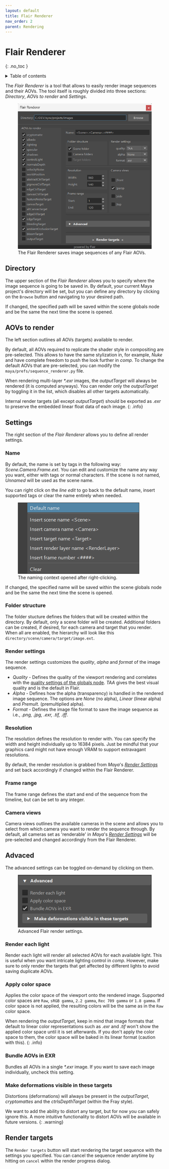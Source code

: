 ```yaml
---
layout: default
title: Flair Renderer
nav_order: 2
parent: Rendering
---
```


# Flair Renderer
{: .no_toc }

<details close markdown="block">
  <summary>
    Table of contents
  </summary>
  {: .text-delta }
1. TOC
{:toc}
</details>

The _Flair Renderer_ is a tool that allows to easily render image sequences and their AOVs. The tool itself is roughly divided into three sections: _Directory_, _AOVs to render_ and _Settings_.

<figure class="aio-ui aio-window">
	<img src="/media/rendering/seq.png" alt="Flair Renderer window">
	<figcaption>The Flair Renderer saves image sequences of any Flair AOVs.</figcaption>
</figure>

## Directory
The upper section of the _Flair Renderer_ allows you to specify where the image sequence is going to be saved in. By default, your current Maya project's directory will be set, but you can define any directory by clicking on the `Browse` button and navigating to your desired path.

If changed, the specified path will be saved within the scene globals node and be the same the next time the scene is opened.

## AOVs to render
The left section outlines all AOVs (targets) available to render.

By default, all AOVs required to replicate the shader style in compositing are pre-selected. This allows to have the same stylization in, for example, _Nuke_ and have complete freedom to push the look further in _comp_. To change the default AOVs that are pre-selected, you can modify the `maya/prefs/sequence_renderer.py` file.

When rendering multi-layer _*.exr_ images, the _outputTarget_ will always be rendered (it is computed anyways). You can render only the _outputTarget_ by toggling it in the list, which disables all other targets automatically.

Internal render targets (all except _outputTarget_) should be exported as _.exr_ to preserve the embedded linear float data of each image.
{: .info}

## Settings
The right section of the _Flair Renderer_ allows you to define all render settings. 

### Name
By default, the name is set by tags in the following way: _Scene.Camera.Frame.ext_. You can edit and customize the name any way you want, either with tags or normal characters. If the scene is not named, _Unnamed_ will be used as the scene name.

You can right click on the _line edit_ to go back to the default name, insert supported tags or clear the name entirely when needed.

<figure class="aio-ui">
	<img src="/media/rendering/naming-tags.png" alt="Right-click naming context">
	<figcaption>The naming context opened after right-clicking.</figcaption>
</figure>

If changed, the specified name will be saved within the scene globals node and be the same the next time the scene is opened.

### Folder structure
The folder stucture defines the folders that will be created within the directory. By default, only a scene folder will be created. Additional folders can be created, if desired, for each camera and target that you render. When all are enabled, the hierarchy will look like this `directory/scene/camera/target/image.ext`.

### Render settings 
The render settings customizes the _quality_, _alpha_ and _format_ of the image sequence.
* _Quality_ - Defines the quality of the viewport rendering and correlates with the [quality settings of the globals node](/flair/getting-started/globals/#quality). _TAA_ gives the best visual quality and is the default in Flair.
* _Alpha_ - Defines how the alpha (transparency) is handled in the rendered image sequence. The options are _None_ (no alpha), _Linear_ (linear alpha) and _Premult._ (premultiplied alpha).
* _Format_ - Defines the image file format to save the image sequence as i.e., _.png, .jpg, .exr, .tif, .iff_.

### Resolution
The resolution defines the resolution to render with. You can specify the width and height individually up to 16384 pixels. Just be mindful that your graphics card might not have enough VRAM to support extravagant resolutions.

By default, the render resolution is grabbed from _Maya_'s [_Render Settings_](https://help.autodesk.com/view/MAYAUL/2024/ENU/?guid=GUID-59DFB8B7-776B-4243-B404-A3D602FF8CFD) and set back accordingly if changed within the Flair Renderer.

### Frame range
The frame range defines the start and end of the sequence from the timeline, but can be set to any integer.

### Camera views
Camera views outlines the available cameras in the scene and allows you to select from which camera you want to render the sequence through. By default, all cameras set as 'renderable' in _Maya_'s [_Render Settings_](https://help.autodesk.com/view/MAYAUL/2024/ENU/?guid=GUID-59DFB8B7-776B-4243-B404-A3D602FF8CFD) will be pre-selected and changed accordingly from the Flair Renderer.

## Advaced
The advanced settings can be toggled on-demand by clicking on them.

<figure class="aio-ui">
	<img src="/media/rendering/advanced.png" alt="The advanced Flair Renderer Settings">
	<figcaption>Advanced Flair render settings.</figcaption>
</figure>

### Render each light
Render each light will render all selected AOVs for each available light. This is useful when you want intricate lighting control in _comp_. However, make sure to only render the targets that get affected by different lights to avoid saving duplicate AOVs.

### Apply color space
Applies the color space of the viewport onto the rendered image. Supported color spaces are `Raw`, `sRGB gamma`, `2.2 gamma`, `Rec 709 gamma` or `1.8 gamma`. If color space is not applied, the resulting colors will be the same as in the `Raw` color space.

When rendering the _outputTarget_, keep in mind that image formats that default to linear color representations such as _.exr_ and _.tif_ won't show the applied color space until it is set afterwards. If you don't apply the color space to them, the color space will be baked in its linear format (caution with this).
{: .info}

### Bundle AOVs in EXR
Bundles all AOVs in a single _*.exr_ image. If you want to save each image individually, uncheck this setting.

### Make deformations visible in these targets

Distortions (deformations) will always be present in the _outputTarget_, _cryptomattes_ and the _ctrlsDepthTarget_ (within the Fray style).

We want to add the ability to distort any target, but for now you can safely ignore this. A more intuitive functionality to distort AOVs will be available in future versions.
{: .warning}

## Render targets
The `Render targets` button will start rendering the target sequence with the settings you specified. You can cancel the sequence render anytime by hitting on `cancel` within the render progress dialog.
